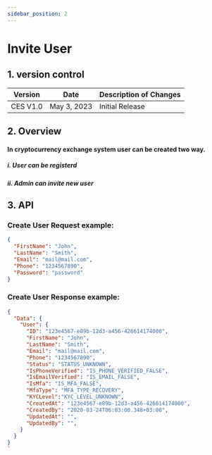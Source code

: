 ```yaml
---
sidebar_position: 2
---
```


# Invite User

## 1. version control

| Version  | Date        | Description of Changes |
| -------- | ----------- | ---------------------- |
| CES V1.0 | May 3, 2023 | Initial Release        |

## 2. Overview

#### In cryptocurrency exchange system user can be created two way.

##### i. User can be registerd

##### ii. Admin can invite new user

## 3. API

### Create User Request example:

```json
{
  "FirstName": "John",
  "LastName": "Smith",
  "Email": "mail@mail.com",
  "Phone": "1234567890",
  "Password": "password"
}
```

### Create User Response example:

```json
{
  "Data": {
    "User": {
      "ID": "123e4567-e89b-12d3-a456-426614174000",
      "FirstName": "John",
      "LastName": "Smith",
      "Email": "mail@mail.com",
      "Phone": "1234567890",
      "Status": "STATUS_UNKNOWN",
      "IsPhoneVerified": "IS_PHONE_VERIFIED_FALSE",
      "IsEmailVerified": "IS_EMAIL_FALSE",
      "IsMfa": "IS_MFA_FALSE",
      "MfaType": "MFA_TYPE_RECOVERY",
      "KYCLevel":"KYC_LEVEL_UNKNOWN",
      "CreatedAt": "123e4567-e89b-12d3-a456-426614174000",
      "CreatedBy": "2020-03-24T06:03:00.348+03:00",
      "UpdatedAt": "",
      "UpdatedBy": "",
    }
  }
}
`
```
